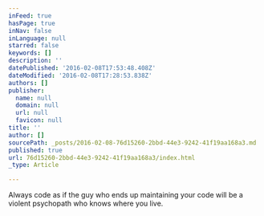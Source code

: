 ```yaml
---
inFeed: true
hasPage: true
inNav: false
inLanguage: null
starred: false
keywords: []
description: ''
datePublished: '2016-02-08T17:53:48.408Z'
dateModified: '2016-02-08T17:28:53.838Z'
authors: []
publisher:
  name: null
  domain: null
  url: null
  favicon: null
title: ''
author: []
sourcePath: _posts/2016-02-08-76d15260-2bbd-44e3-9242-41f19aa168a3.md
published: true
url: 76d15260-2bbd-44e3-9242-41f19aa168a3/index.html
_type: Article

---
```

Always code as if the guy who ends up maintaining your code will be a violent psychopath who knows where you live.
